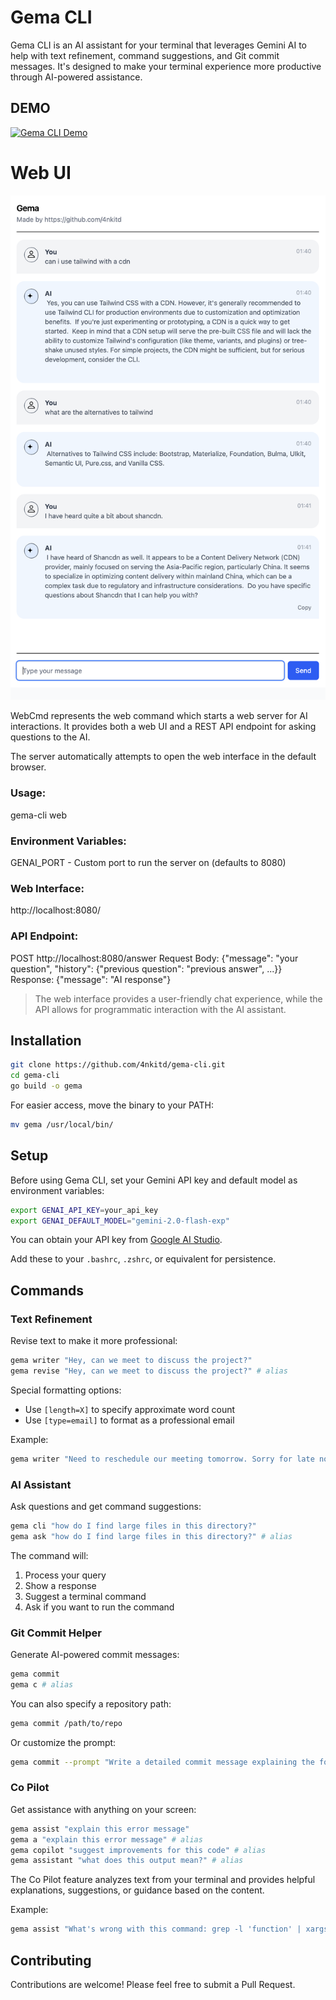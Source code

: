 # Gema CLI

Gema CLI is an AI assistant for your terminal that leverages Gemini AI to help with text refinement, command suggestions, and Git commit messages. It's designed to make your terminal experience more productive through AI-powered assistance.

## DEMO

[![Gema CLI Demo](https://img.youtube.com/vi/yklcZ4dNYWg/0.jpg)](https://www.youtube.com/watch?v=yklcZ4dNYWg)

# Web UI
![alt text](web/image.png)

 WebCmd represents the web command which starts a web server for AI interactions.
 It provides both a web UI and a REST API endpoint for asking questions to the AI.

 The server automatically attempts to open the web interface in the default browser.
 
### Usage:
   gema-cli web

### Environment Variables:
   GENAI_PORT - Custom port to run the server on (defaults to 8080)

### Web Interface:
   http://localhost:8080/

### API Endpoint:
   POST http://localhost:8080/answer
   Request Body: {"message": "your question", "history": {"previous question": "previous answer", ...}}
   Response: {"message": "AI response"}

> The web interface provides a user-friendly chat experience, while the API allows for
 programmatic interaction with the AI assistant.

## Installation

```bash
git clone https://github.com/4nkitd/gema-cli.git
cd gema-cli
go build -o gema
```

For easier access, move the binary to your PATH:

```bash
mv gema /usr/local/bin/
```

## Setup

Before using Gema CLI, set your Gemini API key and default model as environment variables:

```bash
export GENAI_API_KEY=your_api_key
export GENAI_DEFAULT_MODEL="gemini-2.0-flash-exp"
```

You can obtain your API key from [Google AI Studio](https://aistudio.google.com/).

Add these to your `.bashrc`, `.zshrc`, or equivalent for persistence.

## Commands

### Text Refinement

Revise text to make it more professional:

```bash
gema writer "Hey, can we meet to discuss the project?"
gema revise "Hey, can we meet to discuss the project?" # alias
```

Special formatting options:
- Use `[length=X]` to specify approximate word count
- Use `[type=email]` to format as a professional email

Example:
```bash
gema writer "Need to reschedule our meeting tomorrow. Sorry for late notice." [type=email]
```

### AI Assistant

Ask questions and get command suggestions:

```bash
gema cli "how do I find large files in this directory?"
gema ask "how do I find large files in this directory?" # alias
```

The command will:
1. Process your query
2. Show a response
3. Suggest a terminal command
4. Ask if you want to run the command

### Git Commit Helper

Generate AI-powered commit messages:

```bash
gema commit
gema c # alias
```

You can also specify a repository path:
```bash
gema commit /path/to/repo
```

Or customize the prompt:
```bash
gema commit --prompt "Write a detailed commit message explaining the following changes:"
```

### Co Pilot

Get assistance with anything on your screen:

```bash
gema assist "explain this error message"
gema a "explain this error message" # alias
gema copilot "suggest improvements for this code" # alias
gema assistant "what does this output mean?" # alias
```

The Co Pilot feature analyzes text from your terminal and provides helpful explanations, suggestions, or guidance based on the content.

Example:
```bash
gema assist "What's wrong with this command: grep -l 'function' | xargs sed 's/old/new/g'"
```

## Contributing

Contributions are welcome! Please feel free to submit a Pull Request.
